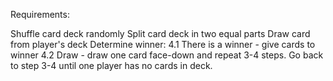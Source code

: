Requirements:

Shuffle card deck randomly
Split card deck in two equal parts
Draw card from player's deck
Determine winner: 4.1 There is a winner - give cards to winner 4.2 Draw - draw one card face-down and repeat 3-4 steps.
Go back to step 3-4 until one player has no cards in deck.
